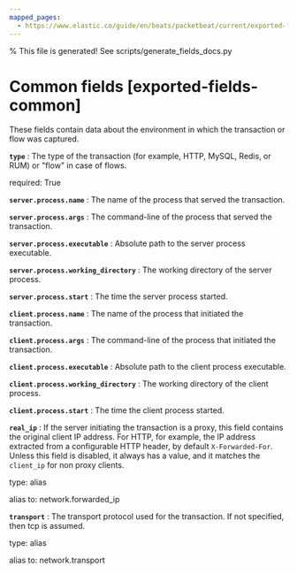 ```yaml
---
mapped_pages:
  - https://www.elastic.co/guide/en/beats/packetbeat/current/exported-fields-common.html
---
```


% This file is generated! See scripts/generate_fields_docs.py

# Common fields [exported-fields-common]

These fields contain data about the environment in which the transaction or flow was captured.

**`type`**
:   The type of the transaction (for example, HTTP, MySQL, Redis, or RUM) or "flow" in case of flows.

required: True


**`server.process.name`**
:   The name of the process that served the transaction.


**`server.process.args`**
:   The command-line of the process that served the transaction.


**`server.process.executable`**
:   Absolute path to the server process executable.


**`server.process.working_directory`**
:   The working directory of the server process.


**`server.process.start`**
:   The time the server process started.


**`client.process.name`**
:   The name of the process that initiated the transaction.


**`client.process.args`**
:   The command-line of the process that initiated the transaction.


**`client.process.executable`**
:   Absolute path to the client process executable.


**`client.process.working_directory`**
:   The working directory of the client process.


**`client.process.start`**
:   The time the client process started.


**`real_ip`**
:   If the server initiating the transaction is a proxy, this field contains the original client IP address. For HTTP, for example, the IP address extracted from a configurable HTTP header, by default `X-Forwarded-For`. Unless this field is disabled, it always has a value, and it matches the `client_ip` for non proxy clients.

type: alias

alias to: network.forwarded_ip


**`transport`**
:   The transport protocol used for the transaction. If not specified, then tcp is assumed.

type: alias

alias to: network.transport


